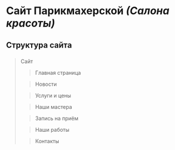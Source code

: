 # Сайт Парикмахерской *(Салона красоты)*
## Структура сайта
### 


>Сайт
>>Главная страница
> 
>>Новости 
> 
>>Услуги и цены
> 
>>Наши мастера
>
>>Запись на приём 
>
>>Наши работы
> 
>>Контакты
